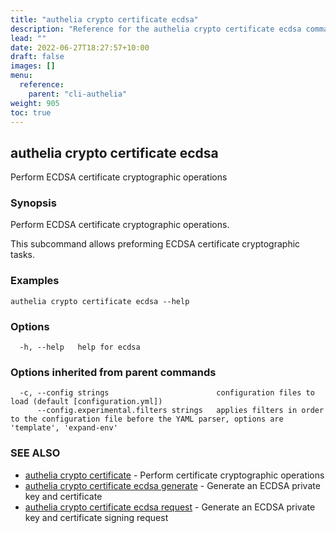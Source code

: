 ```yaml
---
title: "authelia crypto certificate ecdsa"
description: "Reference for the authelia crypto certificate ecdsa command."
lead: ""
date: 2022-06-27T18:27:57+10:00
draft: false
images: []
menu:
  reference:
    parent: "cli-authelia"
weight: 905
toc: true
---
```


## authelia crypto certificate ecdsa

Perform ECDSA certificate cryptographic operations

### Synopsis

Perform ECDSA certificate cryptographic operations.

This subcommand allows preforming ECDSA certificate cryptographic tasks.

### Examples

```
authelia crypto certificate ecdsa --help
```

### Options

```
  -h, --help   help for ecdsa
```

### Options inherited from parent commands

```
  -c, --config strings                        configuration files to load (default [configuration.yml])
      --config.experimental.filters strings   applies filters in order to the configuration file before the YAML parser, options are 'template', 'expand-env'
```

### SEE ALSO

* [authelia crypto certificate](authelia_crypto_certificate.md)	 - Perform certificate cryptographic operations
* [authelia crypto certificate ecdsa generate](authelia_crypto_certificate_ecdsa_generate.md)	 - Generate an ECDSA private key and certificate
* [authelia crypto certificate ecdsa request](authelia_crypto_certificate_ecdsa_request.md)	 - Generate an ECDSA private key and certificate signing request


